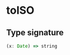 # toISO

## Type signature

<!-- prettier-ignore-start -->
```typescript
(x: Date) => string
```
<!-- prettier-ignore-end -->
